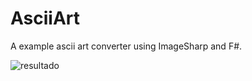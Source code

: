 # AsciiArt

A example ascii art converter using ImageSharp and F#.

![resultado](E:\Codes\F#\AsciiArt\imagem_resultado.png)

